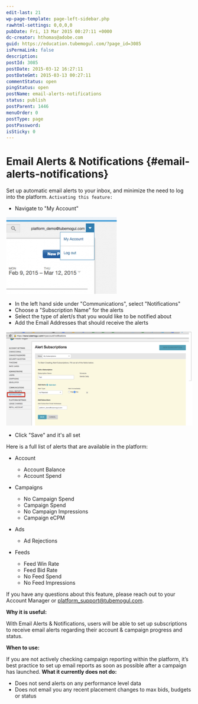 ```yaml
---
edit-last: 21
wp-page-template: page-left-sidebar.php
rawhtml-settings: 0,0,0,0
pubDate: Fri, 13 Mar 2015 00:27:11 +0000
dc-creator: hthomas@adobe.com
guid: https://education.tubemogul.com/?page_id=3085
isPermaLink: false
description: 
postId: 3085
postDate: 2015-03-12 16:27:11
postDateGmt: 2015-03-13 00:27:11
commentStatus: open
pingStatus: open
postName: email-alerts-notifications
status: publish
postParent: 1446
menuOrder: 0
postType: page
postPassword: 
isSticky: 0
---
```


# Email Alerts & Notifications {#email-alerts-notifications}

Set up automatic email alerts to your inbox, and minimize the need to log into the platform.
`Activating this feature:`

* Navigate to "My Account"

[ ![myaccount](assets/myaccount-300x209.png)](assets/myaccount.png)
 

* In the left hand side under "Communications", select "Notifications"
* Choose a "Subscription Name" for the alerts
* Select the type of alert/s that you would like to be notified about
* Add the Email Addresses that should receive the alerts

[ ![alert](assets/alert.png)](assets/alert.png)

* Click "Save" and it's all set

Here is a full list of alerts that are available in the platform:

* Account

    * Account Balance
    * Account Spend

* Campaigns

    * No Campaign Spend
    * Campaign Spend
    * No Campaign Impressions
    * Campaign eCPM

* Ads

    * Ad Rejections

* Feeds

    * Feed Win Rate
    * Feed Bid Rate
    * No Feed Spend
    * No Feed Impressions

If you have any questions about this feature, please reach out to your Account Manager or platform_support@tubemogul.com.

**Why it is useful:**

With Email Alerts & Notifications, users will be able to set up subscriptions to receive email alerts regarding their account & campaign progress and status.

**When to use:**

If you are not actively checking campaign reporting within the platform, it’s best practice to set up email reports as soon as possible after a campaign has launched.
**What it currently does not do:**

* Does not send alerts on any performance level data
* Does not email you any recent placement changes to max bids, budgets or status

 
  